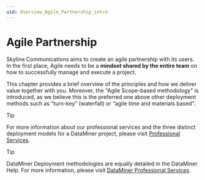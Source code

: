 ```yaml
---
uid: Overview_Agile_Partnership_intro
---
```


# Agile Partnership

Skyline Communications aims to create an agile partnership with its users. In the first place, Agile needs to be a **mindset shared by the entire team** on how to successfully manage and execute a project.


This chapter provides a brief overview of the principles and how we deliver value together with you.
Moreover, the "Agile Scope-based methodology" is introduced, as we believe this is the preferred one above other deployment methods such as “turn-key” (waterfall) or  “agile time and materials based”.

> [!TIP]
> For more information about our professional services and the three distinct deployment models for a DataMiner project, please visit [Professional Services](https://community.dataminer.services/professional-services/).

> [!TIP]
> DataMiner Deployment methodologies are equally detailed in the DataMiner Help. For more information, please visit [DataMiner Professional Services](https://docs.dataminer.services/user-guide/Professional_Services/Professional_Services.html).
